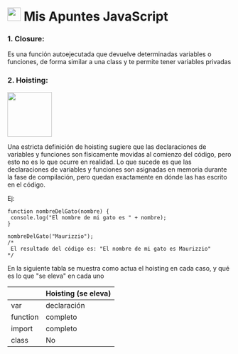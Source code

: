 # <img src="https://media1.giphy.com/media/1ynCEtlgMPAeNAqdnu/giphy.gif?cid=6c09b952yzbm90tqswd3axzd1sg2xawydevos6nzr44imwhs&rid=giphy.gif&ct=s" width="30px"> Mis Apuntes JavaScript


### 1. Closure: 
Es una función autoejecutada que devuelve determinadas variables o funciones, de forma similar a una class y te permite tener variables privadas

### 2. Hoisting: 
<img src="https://c.tenor.com/BRANURS5Lh8AAAAM/balloon-red.gif" width="100px" >


Una estricta definición de hoisting sugiere que las declaraciones de variables y funciones son físicamente movidas al comienzo del código, pero esto no es lo que ocurre en realidad. Lo que sucede es que las declaraciones de variables y funciones son asignadas en memoria durante la fase de compilación, pero quedan exactamente en dónde las has escrito en el código.



Ej:

	function nombreDelGato(nombre) {
     console.log("El nombre de mi gato es " + nombre);
    }

    nombreDelGato("Maurizzio");
    /*
     El resultado del código es: "El nombre de mi gato es Maurizzio"
    */


En la siguiente tabla se muestra como actua el hoisting en cada caso, y qué es lo que "se eleva" en cada uno

|                                                        	   | Hoisting (se eleva)       |
| ---------------------------------------------------------------- | ------------------------- |
| var			 		          	           | declaración               |
| function			 		                   | completo    	       |
| import					                   | completo      	       |
| class					                           | No        		       |
